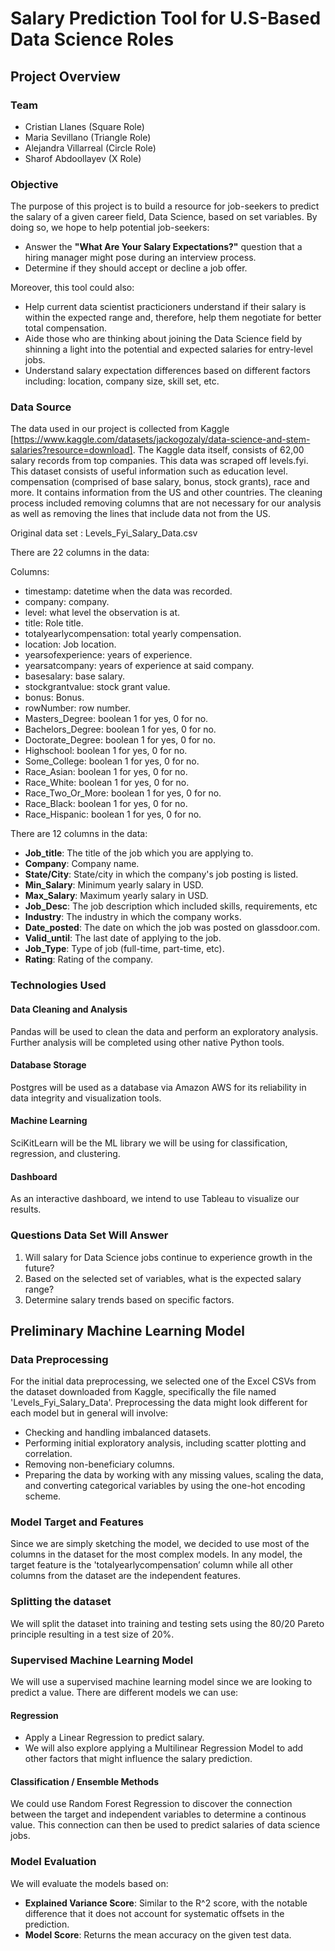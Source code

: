 # Salary Prediction Tool for U.S-Based Data Science Roles
## Project Overview

### Team
- Cristian Llanes (Square Role)
- Maria Sevillano (Triangle Role)
- Alejandra Villarreal (Circle Role)
- Sharof Abdoollayev (X Role)

### Objective
The purpose of this project is to build a resource for job-seekers to predict the salary of a given career field, Data Science, based on set variables. By doing so, we hope to help potential job-seekers:
- Answer the  **"What Are Your Salary Expectations?"** question that a hiring manager might pose during an interview process.
- Determine if they should accept or decline a job offer.

Moreover, this tool could also:
- Help current data scientist practicioners understand if their salary is within the expected range and, therefore, help them negotiate for better total compensation.
- Aide those who are thinking about joining the Data Science field by shinning a light into the potential and expected salaries for entry-level jobs.
- Understand salary expectation differences based on different factors including: location, company size, skill set, etc.

### Data Source
The data used in our project is collected from Kaggle [https://www.kaggle.com/datasets/jackogozaly/data-science-and-stem-salaries?resource=download]. The Kaggle data itself, consists of 62,00 salary records from top companies. This data was scraped off levels.fyi.
This dataset consists of useful information such as education level. compensation (comprised of base salary, bonus, stock grants), race and more. It contains information from the US and other countries. The cleaning process included removing columns that are not necessary for our analysis as well as removing the lines that include data not from the US.

Original data set : Levels_Fyi_Salary_Data.csv

There are 22 columns in the data:

Columns:

- timestamp: datetime when the data was recorded. 
- company: company. 
- level: what level the observation is at. 
- title: Role title. 
- totalyearlycompensation: total yearly compensation. 
- location: Job location.
- yearsofexperience: years of experience.
- yearsatcompany: years of experience at said company. 
- basesalary: base salary. 
- stockgrantvalue: stock grant value. 
- bonus: Bonus. 
- rowNumber: row number. 
- Masters_Degree: boolean 1 for yes, 0 for no. 
- Bachelors_Degree: boolean 1 for yes, 0 for no. 
- Doctorate_Degree: boolean 1 for yes, 0 for no. 
- Highschool: boolean 1 for yes, 0 for no. 
- Some_College: boolean 1 for yes, 0 for no. 
- Race_Asian: boolean 1 for yes, 0 for no. 
- Race_White: boolean 1 for yes, 0 for no. 
- Race_Two_Or_More: boolean 1 for yes, 0 for no. 
- Race_Black: boolean 1 for yes, 0 for no. 
- Race_Hispanic: boolean 1 for yes, 0 for no.

There are 12 columns in the data:
- **Job_title**: The title of the job which you are applying to.
- **Company**: Company name.
- **State/City**: State/city in which the company's job posting is listed.
- **Min_Salary**: Minimum yearly salary in USD.
- **Max_Salary**: Maximum yearly salary in USD.
- **Job_Desc**: The job description which included skills, requirements, etc
- **Industry**: The industry in which the company works.
- **Date_posted**: The date on which the job was posted on glassdoor.com.
- **Valid_until**: The last date of applying to the job.
- **Job_Type**: Type of job (full-time, part-time, etc).
- **Rating**: Rating of the company.

### Technologies Used
#### Data Cleaning and Analysis
Pandas will be used to clean the data and perform an exploratory analysis. Further analysis will be completed using other native Python tools. 
#### Database Storage
Postgres will be used as a database via Amazon AWS for its reliability in data integrity and visualization tools. 
#### Machine Learning
SciKitLearn will be the ML library we will be using for classification, regression, and clustering. 
#### Dashboard
As an interactive dashboard, we intend to use Tableau to visualize our results.

### Questions Data Set Will Answer
1. Will salary for Data Science jobs continue to experience growth in the future?
2. Based on the selected set of variables, what is the expected salary range?
3. Determine salary trends based on specific factors.

## Preliminary Machine Learning Model
### Data Preprocessing
For the initial data preprocessing, we selected one of the Excel CSVs from the dataset downloaded from Kaggle, specifically the file named 'Levels_Fyi_Salary_Data'.
Preprocessing the data might look different for each model but in general will involve:
- Checking and handling imbalanced datasets.
- Performing initial exploratory analysis, including scatter plotting and correlation.
- Removing non-beneficiary columns.
- Preparing the data by working with any missing values, scaling the data, and converting categorical variables by using the one-hot encoding scheme.
### Model Target and Features
Since we are simply sketching the model, we decided to use most of the columns in the dataset for the most complex models. In any model, the target feature is the 'totalyearlycompensation’ column while all other columns from the dataset are the independent features.
### Splitting the dataset
We will split the dataset into training and testing sets using the 80/20 Pareto principle resulting in a test size of 20%.
### Supervised Machine Learning Model
We will use a supervised machine learning model since we are looking to predict a value. There are different models we can use:
#### Regression 
- Apply a Linear Regression to predict salary.
- We will also explore applying a Multilinear Regression Model to add other factors that might influence the salary prediction. 
#### Classification / Ensemble Methods
We could use Random Forest Regression to discover the connection between the target and independent variables to determine a continous value. This connection can then be used to predict salaries of data science jobs.
### Model Evaluation
We will evaluate the models based on:
- **Explained Variance Score**: Similar to the R^2 score, with the notable difference that it does not account for systematic offsets in the prediction.
- **Model Score**: Returns the mean accuracy on the given test data.
